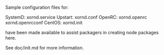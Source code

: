 Sample configuration files for:

SystemD: xornd.service
Upstart: xornd.conf
OpenRC:  xornd.openrc
         xornd.openrcconf
CentOS:  xornd.init

have been made available to assist packagers in creating node packages here.

See doc/init.md for more information.
